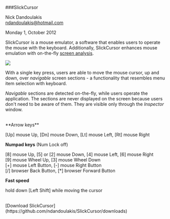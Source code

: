 ###SlickCursor

Nick Dandoulakis
<br>
ndandoulakis@hotmail.com

Monday 1, October 2012


SlickCursor is a mouse emulator, a software that enables users to operate the mouse with the keyboard.
Additionally, SlickCursor enhances mouse emulation with on-the-fly [screen analysis](http://en.wikipedia.org/wiki/Image_analysis).

![](http://nick-d.appspot.com/slickcursor_inspector_2.png)

With a single key press, users are able to move the mouse cursor, up and down, over *navigable* screen sections - a functionality that resembles menu item selection with keyboard.

*Navigable* sections are detected on-the-fly, while users operate the application. The sections are never displayed on the screen because users don't need to be aware of them. They are visible only through the *Inspector* window. 

<br>
**Arrow keys**

[Up] mouse Up, [Dn] mouse Down, [Lt] mouse Left, [Rt] mouse Right

**Numpad keys** (Num Lock off)

[8] mouse Up, [5] or [2] mouse Down, [4] mouse Left, [6] mouse Right<br>
[9] mouse Wheel Up, [3] mouse Wheel Down<br>
[+] mouse Left Button, [-] mouse Right Button<br>
[/] browser Back Button, [*] browser Forward Button<br>

**Fast speed**

hold down [Left Shift] while moving the cursor

<br>
[Download SlickCursor](https://github.com/ndandoulakis/SlickCursor/downloads)